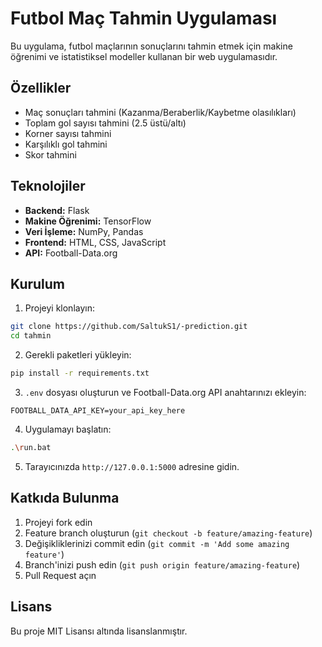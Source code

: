 # Futbol Maç Tahmin Uygulaması

Bu uygulama, futbol maçlarının sonuçlarını tahmin etmek için makine öğrenimi ve istatistiksel modeller kullanan bir web uygulamasıdır.

## Özellikler

- Maç sonuçları tahmini (Kazanma/Beraberlik/Kaybetme olasılıkları)
- Toplam gol sayısı tahmini (2.5 üstü/altı)
- Korner sayısı tahmini
- Karşılıklı gol tahmini
- Skor tahmini

## Teknolojiler

- **Backend:** Flask
- **Makine Öğrenimi:** TensorFlow
- **Veri İşleme:** NumPy, Pandas
- **Frontend:** HTML, CSS, JavaScript
- **API:** Football-Data.org

## Kurulum

1. Projeyi klonlayın:
```bash
git clone https://github.com/SaltukS1/-prediction.git
cd tahmin
```

2. Gerekli paketleri yükleyin:
```bash
pip install -r requirements.txt
```

3. `.env` dosyası oluşturun ve Football-Data.org API anahtarınızı ekleyin:
```
FOOTBALL_DATA_API_KEY=your_api_key_here
```

4. Uygulamayı başlatın:
```bash
.\run.bat
```

5. Tarayıcınızda `http://127.0.0.1:5000` adresine gidin.

## Katkıda Bulunma

1. Projeyi fork edin
2. Feature branch oluşturun (`git checkout -b feature/amazing-feature`)
3. Değişikliklerinizi commit edin (`git commit -m 'Add some amazing feature'`)
4. Branch'inizi push edin (`git push origin feature/amazing-feature`)
5. Pull Request açın

## Lisans

Bu proje MIT Lisansı altında lisanslanmıştır.
